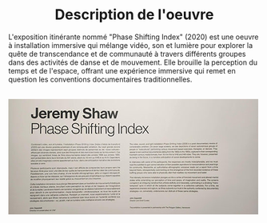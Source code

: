 <h1 align=center>Description de l'oeuvre</h1>
L'exposition itinérante nommé "Phase Shifting Index" (2020) est une oeuvre à installation immersive qui mélange vidéo, son et lumière pour explorer la quête de transcendance et de communauté à travers différents groupes dans des activités de danse et de mouvement. Elle brouille la perception du temps et de l'espace, offrant une expérience immersive qui remet en question les conventions documentaires traditionnelles.
<br>
<br>

![photo](media/Jeremy_Shaw_cartel_20240202.jpg)
